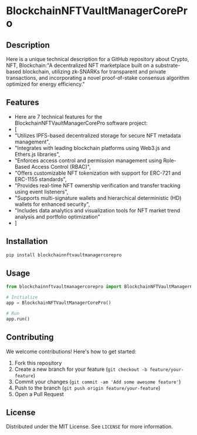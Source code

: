 # BlockchainNFTVaultManagerCorePro

## Description

Here is a unique technical description for a GitHub repository about Crypto, NFT, Blockchain:"A decentralized NFT marketplace built on a substrate-based blockchain, utilizing zk-SNARKs for transparent and private transactions, and incorporating a novel proof-of-stake consensus algorithm optimized for energy efficiency."

## Features

- Here are 7 technical features for the BlockchainNFTVaultManagerCorePro software project:
- [
- "Utilizes IPFS-based decentralized storage for secure NFT metadata management",
- "Integrates with leading blockchain platforms using Web3.js and Ethers.js libraries",
- "Enforces access control and permission management using Role-Based Access Control (RBAC)",
- "Offers customizable NFT tokenization with support for ERC-721 and ERC-1155 standards",
- "Provides real-time NFT ownership verification and transfer tracking using event listeners",
- "Supports multi-signature wallets and hierarchical deterministic (HD) wallets for enhanced security",
- "Includes data analytics and visualization tools for NFT market trend analysis and portfolio optimization"
- ]
## Installation

```bash
pip install blockchainnftvaultmanagercorepro
```

## Usage

```python
from blockchainnftvaultmanagercorepro import BlockchainNFTVaultManagerCorePro

# Initialize
app = BlockchainNFTVaultManagerCorePro()

# Run
app.run()
```

## Contributing

We welcome contributions! Here's how to get started:

1. Fork this repository
2. Create a new branch for your feature (`git checkout -b feature/your-feature`)
3. Commit your changes (`git commit -am 'Add some awesome feature'`)
4. Push to the branch (`git push origin feature/your-feature`)
5. Open a Pull Request

## License

Distributed under the MIT License. See `LICENSE` for more information.
